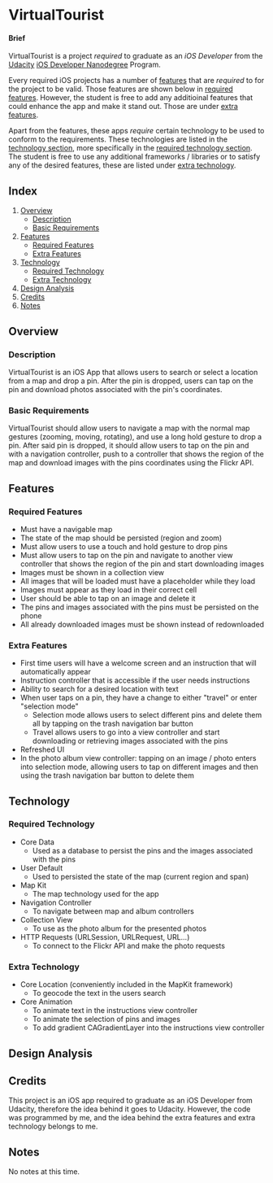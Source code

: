 # VirtualTourist

#### Brief

VirtualTourist is a project *required* to graduate as an *iOS Developer* from the [Udacity](https://www.udacity.com) [iOS Developer Nanodegree](https://www.udacity.com/course/ios-developer-nanodegree--nd003) Program.

Every required iOS projects has a number of [features](#features) that are *required* to for the project to be valid. Those features are shown below in [required features](#required-features). However, the student is free to add any additioinal features that could enhance the app and make it stand out. Those are under [extra features](#extra-features).

Apart from the features, these apps *require* certain technology to be used to conform to the requirements. These technologies are listed in the [technology section](#technology), more specifically in the [required technology section](#required-technology). The student is free to use any additional frameworks / libraries or to satisfy any of the desired features, these are listed under [extra technology](#extra-technology).

## Index
1. [Overview](#overview)
	- [Description](#description)
	- [Basic Requirements](#basic-requirements)
2. [Features](#features)
	- [Required Features](#required-features)
	- [Extra Features](#extra-features)
3. [Technology](#technology)
	- [Required Technology](#required-technology)
	- [Extra Technology](#extra-technology)
4. [Design Analysis](#design-analysis)
5. [Credits](#credits)
6. [Notes](#notes)

## Overview

### Description

VirtualTourist is an iOS App that allows users to search or select a location from a map and drop a pin. After the pin is dropped, users can tap on the pin and download photos associated with the pin's coordinates.

### Basic Requirements 

VirtualTourist should allow users to navigate a map with the normal map gestures (zooming, moving, rotating), and use a long hold gesture to drop a pin. After said pin is dropped, it should allow users to tap on the pin and with a navigation controller, push to a controller that shows the region of the map and download images with the pins coordinates using the Flickr API.

## Features

### Required Features
- Must have a navigable map
- The state of the map should be persisted (region and zoom)
- Must allow users to use a touch and hold gesture to drop pins
- Must allow users to tap on the pin and navigate to another view controller that shows the region of the pin and start downloading images
- Images must be shown in a collection view
- All images that will be loaded must have a placeholder while they load
- Images must appear as they load in their correct cell
- User should be able to tap on an image and delete it
- The pins and images associated with the pins must be persisted on the phone
- All already downloaded images must be shown instead of redownloaded

### Extra Features
- First time users will have a welcome screen and an instruction that will automatically appear
- Instruction controller that is accessible if the user needs instructions
- Ability to search for a desired location with text
- When user taps on a pin, they have a change to either "travel" or enter "selection mode"
	- Selection mode allows users to select different pins and delete them all by tapping on the trash navigation bar button
	- Travel allows users to go into a view controller and start downloading or retrieving images associated with the pins
- Refreshed UI
- In the photo album view controller: tapping on an image / photo enters into selection mode, allowing users to tap on different images and then using the trash navigation bar button to delete them

## Technology

### Required Technology
- Core Data
	- Used as a database to persist the pins and the images associated with the pins
- User Default
	- Used to persisted the state of the map (current region and span)
- Map Kit
	- The map technology used for the app
- Navigation Controller
	- To navigate between map and album controllers
- Collection View
	- To use as the photo album for the presented photos
- HTTP Requests (URLSession, URLRequest, URL...)
	- To connect to the Flickr API and make the photo requests

### Extra Technology
- Core Location (conveniently included in the MapKit framework)
	- To geocode the text in the users search
- Core Animation
	- To animate text in the instructions view controller
	- To animate the selection of pins and images
	- To add gradient CAGradientLayer into the instructions view controller

## Design Analysis

## Credits

This project is an iOS app required to graduate as an iOS Developer from Udacity, therefore the idea behind it goes to Udacity. However, the code was programmed by me, and the idea behind the extra features and extra technology belongs to me.

## Notes

No notes at this time.
